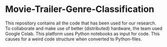 # Movie-Trailer-Genre-Classification

This repository contains all the code that has been used for our research. To collaborate and make use of better (distributed) hardware, 
the team used Google Colab. This platform uses Python notebooks as input for code. This causes for a weird code structure when converted to Python-files.
